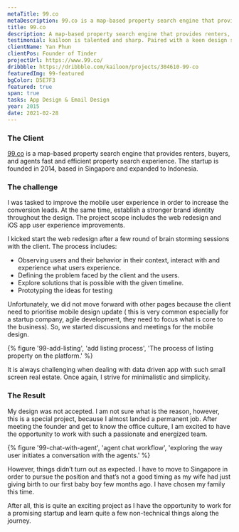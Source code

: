 ```yaml
---
metaTitle: 99.co
metaDescription: 99.co is a map-based property search engine that provides renters, buyers, and agents fast and efficient property search experience.
title: 99.co
description: A map-based property search engine that provides renters, buyers, and agents fast and efficient property search experience.
testimonial: kailoon is talented and sharp. Paired with a keen design sense and patience when dealing with clients, he’s a trustable resource to work with when it comes to branding and UI/UX works. I’ve entrusted him with the branding works of my 2 companies and will continue to do so in the future.
clientName: Yan Phun
clientPos: Founder of Tinder
projectUrl: https://www.99.co/
dribbble: https://dribbble.com/kailoon/projects/304610-99-co
featuredImg: 99-featured
bgColor: D5E7F3
featured: true
span: true
tasks: App Design & Email Design
year: 2015
date: 2021-02-28
---
```


<div class="col-start-3 col-end-9">

### The Client

[99.co](http://99.co/) is a map-based property search engine that provides renters, buyers, and agents fast and efficient property search experience. The startup is founded in 2014, based in Singapore and expanded to Indonesia.

### The challenge

I was tasked to improve the mobile user experience in order to increase the conversion leads. At the same time, establish a stronger brand identity throughout the design. The project scope includes the web redesign and iOS app user experience improvements.

I kicked start the web redesign after a few round of brain storming sessions with the client. The process includes:

- Observing users and their behavior in their context, interact with and experience what users experience.
- Defining the problem faced by the client and the users.
- Explore solutions that is possible with the given timeline.
- Prototyping the ideas for testing

Unfortunately, we did not move forward with other pages because the client need to prioritise mobile design update ( this is very common especially for a startup company, agile development, they need to focus what is core to the business). So, we started discussions and meetings for the mobile design.

</div>

<div class="col-start-2 col-end-10">
{% figure '99-add-listing', 'add listing process', 'The process of listing property on the platform.' %}
</div>

<div class="col-start-3 col-end-9">

It is always challenging when dealing with data driven app with such small screen real estate. Once again, I strive for minimalistic and simplicity.

### The Result

My design was not accepted. I am not sure what is the reason, however, this is a special project, because I almost landed a permanent job. After meeting the founder and get to know the office culture, I am excited to have the opportunity to work with such a passionate and energized team.

</div>
<div class="col-start-2 col-end-10">

{% figure '99-chat-with-agent', 'agent chat workflow', 'exploring the way user initiates a conversation with the agents.' %}

</div>
<div class="col-start-3 col-end-9">

However, things didn’t turn out as expected. I have to move to Singapore in order to pursue the position and that’s not a good timing as my wife had just giving birth to our first baby boy few months ago. I have chosen my family this time.

After all, this is quite an exciting project as I have the opportunity to work for a promising startup and learn quite a few non-technical things along the journey.

</div>
